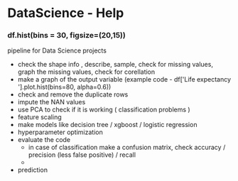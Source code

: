 # DataScience - Help

### df.hist(bins = 30, figsize=(20,15))

pipeline for Data Science projects

- check the shape info , describe, sample, check for missing values, graph the missing values, check for corellation 
- make a graph of the output variable (example code - df['Life expectancy '].plot.hist(bins=80, alpha=0.6))
- check and remove the duplicate rows 
- impute the NAN values 
- use PCA to check if it is working ( classification problems ) 
- feature scaling 
- make models like decision tree / xgboost / logistic regression 
- hyperparameter optimization 
- evaluate the code 
  - in case of classification make a confusion matrix, check accuracy / precision (less false positive) / recall 
  - 
- prediction 
